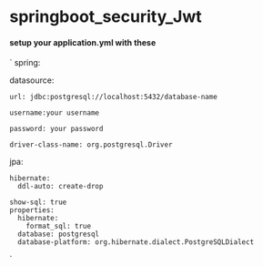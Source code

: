 # springboot_security_Jwt

#### setup your application.yml with these 
`
spring:

  datasource:

    url: jdbc:postgresql://localhost:5432/database-name

    username:your username

    password: your password

    driver-class-name: org.postgresql.Driver

  jpa:

    hibernate:
      ddl-auto: create-drop

    show-sql: true
    properties:
      hibernate:
        format_sql: true
      database: postgresql
      database-platform: org.hibernate.dialect.PostgreSQLDialect

`
